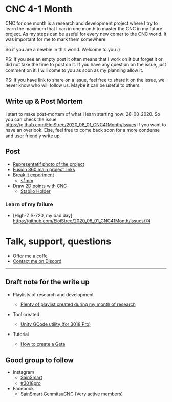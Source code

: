 # CNC 4-1 Month

CNC for one month is a research and development project where I try to learn the maximum that I can in one month to master the CNC in my future project.
As my steps can be useful for every new comer to the CNC world. It was important for me to mark them somewhere.

So if you are a newbie in this world. 
Welcome to you :)

PS: If you see an empty post it often means that I work on it but forget it or did not take the time to post on it.
If you have any question on the issue, just comment on it. I will come to you as soon as my planning allow it.

PS: If you have link to share on a issue, feel free to share it on the issue, we never know who will follow us. Maybe it can be useful to others.

## Write up & Post Mortem
I start to make post-mortem of what I learn starting now: 28-08-2020.
So you can check the issue https://github.com/EloiStree/2020_08_01_CNC41Month/issues if you want to have an overlook.
Else, feel free to come back soon for a more condense and user friendly write up.


## Post
- [Representatif photo of the project](https://github.com/EloiStree/2020_08_01_CNC41Month/issues/88)
- [Fusion 360 main project links](https://github.com/EloiStree/2020_08_01_CNC41Month/issues/89)
- [Break it experiment](https://github.com/EloiStree/2020_08_01_CNC41Month/issues/86) 
  - [<1mm](https://github.com/EloiStree/2020_08_01_CNC41Month/issues/83)
- [Draw 2D points with CNC](https://github.com/EloiStree/2020_08_01_CNC41Month/issues/82)
  - [Stabilo Holder](https://github.com/EloiStree/2020_08_01_CNC41Month/issues/77)

### Learn of my failure
- [High-Z S-720, my bad day]  https://github.com/EloiStree/2020_08_01_CNC41Month/issues/74


# Talk, support, questions
- [Offer me a coffe](https://ko-fi.com/eloistree)
- [Contact me on Discord](https://eloistree.page.link/discord)
---------------------
## Draft note for the write up

- Playlists of research and development
  - [ Plenty of playlist created during my month of research](https://github.com/EloiStree/2020_08_01_CNC41Month/issues/58)

- Tool created
  - [Unity GCode utility (for 3018 Pro)](https://github.com/EloiStree/2020_08_19_CNC3018ProGCode)
- Tutorial
  - [How to create a Geta](https://github.com/EloiStree/2020_08_01_CNC41Month/issues/87)

## Good group to follow
- Instagram
  - [SainSmart](https://www.instagram.com/sainsmart/)
  - [#3018pro](https://www.instagram.com/explore/tags/3018pro/?hl=fr)
- Facebook
  - [SainSmart GenmitsuCNC](https://www.facebook.com/groups/SainSmart.GenmitsuCNC) (Very active members)
